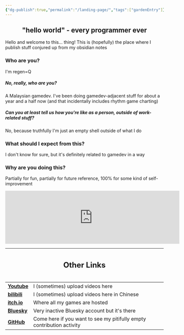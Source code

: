```yaml
---
{"dg-publish":true,"permalink":"/landing-page/","tags":["gardenEntry"]}
---
```


<h2 style="text-align: center;">"hello world" - every programmer ever</h2>
Hello and welcome to this... thing! This is (hopefully) the place where I publish stuff conjured up from my obsidian notes

### Who are you?
I'm regen=Q

##### No, really, who *are* you?
A Malaysian gamedev. I've been doing gamedev-adjacent stuff for about a year and a half now (and that incidentally includes rhythm game charting)

##### Can you at least tell us how you're like as a person, outside of work-related stuff?
No, because truthfully I'm just an empty shell outside of what I do

### What should I expect from this?
I don't know for sure, but it's definitely related to gamedev in a way

### Why are you doing this?
Partially for fun, partially for future reference, 100% for some kind of self-improvement

<iframe frameborder="0" src="https://itch.io/embed/2631630?border_width=2&amp;bg_color=000000&amp;fg_color=dadada" width="554" height="169"><a href="https://utsuhoagie.itch.io/escaping-spirit-retrospective">Escaping Spirit Retrospective by Utsuhoagie, Node, regen=Q, WestMerlin, mushgunAX</a></iframe>

---
<div style="display: flex; flex-direction: column;">
	<p style="text-align: center; font-size: 24;"><b>Other Links</b></p>
	<table>
		<tr>
			<td><a href="https://www.youtube.com/@regen-Q"><b>Youtube</b></a></td>
			<td>I (sometimes) upload videos here</td>
		</tr>
		<tr>
			<td><a href="https://space.bilibili.com/3546594718780149"><b>bilibili</b></a></td>
			<td>I (sometimes) upload videos here in Chinese</td>
		</tr>
		<tr>
			<td><a href="https://regenq.itch.io/"><b>itch.io</b></a></td>
			<td>Where all my games are hosted</td>
		</tr>
		<tr>
			<td><a href="https://bsky.app/profile/regen-q.bsky.social"><b>Bluesky</b></a></td>
			<td>Very inactive Bluesky account but it's there</td>
		</tr>
		<tr>
			<td><a href="https://github.com/keannyooi"><b>GitHub</b></a></td>
			<td>Come here if you want to see my pitifully empty contribution activity</td>
		</tr>
	</table>
</div>


